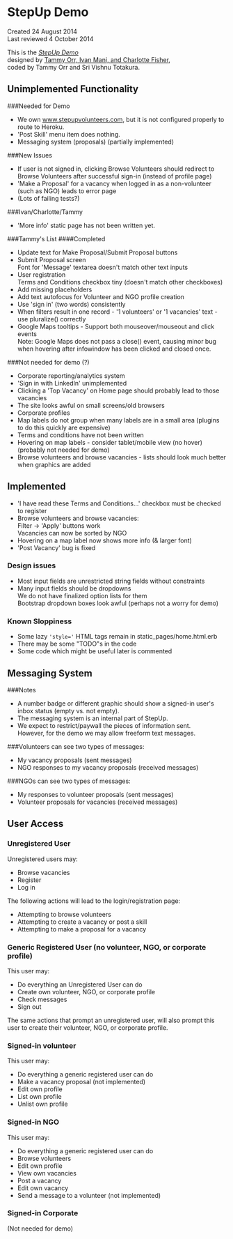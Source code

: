 # StepUp Demo
Created 24 August 2014  
Last reviewed 4 October 2014

This is the [*StepUp Demo*](https://stepup-demo.herokuapp.com)  
  designed by [Tammy Orr, Ivan Mani, and Charlotte Fisher](http://www.endsvchack.com/projects/stepup),  
  coded by Tammy Orr and Sri Vishnu Totakura.

## Unimplemented Functionality
###Needed for Demo
* We own www.stepupvolunteers.com, but it is not configured properly to route to Heroku. 
* 'Post Skill' menu item does nothing.  
* Messaging system (proposals) (partially implemented)  

###New Issues
* If user is not signed in, clicking Browse Volunteers should redirect to Browse Volunteers after successful sign-in (instead of profile page)
* 'Make a Proposal' for a vacancy when logged in as a non-volunteer (such as NGO) leads to error page
* (Lots of failing tests?)

###Ivan/Charlotte/Tammy
* 'More info' static page has not been written yet.  

###Tammy's List
####Completed
* Update text for Make Proposal/Submit Proposal buttons  
* Submit Proposal screen  
  Font for 'Message' textarea doesn't match other text inputs
* User registration  
  Terms and Conditions checkbox tiny (doesn't match other checkboxes)
* Add missing placeholders  
* Add text autofocus for Volunteer and NGO profile creation
* Use 'sign in' (two words) consistently
* When filters result in one record - '1 volunteers' or '1 vacancies' text - use pluralize() correctly
* Google Maps tooltips - Support both mouseover/mouseout and click events  
  Note: Google Maps does not pass a close() event, causing minor bug when hovering after infowindow has been clicked and closed once.

###Not needed for demo (?)
* Corporate reporting/analytics system
* 'Sign in with LinkedIn' unimplemented  
* Clicking a 'Top Vacancy' on Home page should probably lead to those vacancies  
* The site looks awful on small screens/old browsers  
* Corporate profiles  
* Map labels do not group when many labels are in a small area (plugins to do this quickly are expensive)  
* Terms and conditions have not been written
* Hovering on map labels - consider tablet/mobile view (no hover) (probably not needed for demo)  
* Browse volunteers and browse vacancies - lists should look much better when graphics are added  

## Implemented
* 'I have read these Terms and Conditions...' checkbox must be checked to register  
* Browse volunteers and browse vacancies:  
  Filter -> 'Apply' buttons work  
  Vacancies can now be sorted by NGO  
* Hovering on a map label now shows more info (& larger font)  
* 'Post Vacancy' bug is fixed  

### Design issues
* Most input fields are unrestricted string fields without constraints
* Many input fields should be dropdowns  
  We do not have finalized option lists for them  
  Bootstrap dropdown boxes look awful (perhaps not a worry for demo)

### Known Sloppiness  
* Some lazy `'style='` HTML tags remain in static_pages/home.html.erb  
* There may be some "TODO"s in the code  
* Some code which might be useful later is commented  

## Messaging System
###Notes  

* A number badge or different graphic should show a signed-in user's inbox status (empty vs. not empty).  
* The messaging system is an internal part of StepUp.
* We expect to restrict/paywall the pieces of information sent.  
  However, for the demo we may allow freeform text messages.  

###Volunteers can see two types of messages:  

* My vacancy proposals (sent messages)  
* NGO responses to my vacancy proposals (received messages)  

###NGOs can see two types of messages:  

* My responses to volunteer proposals (sent messages)  
* Volunteer proposals for vacancies (received messages)  

## User Access

### Unregistered User
Unregistered users may:  

* Browse vacancies  
* Register  
* Log in  

The following actions will lead to the login/registration page:  

* Attempting to browse volunteers  
* Attempting to create a vacancy or post a skill  
* Attempting to make a proposal for a vacancy

### Generic Registered User (no volunteer, NGO, or corporate profile)  
This user may:  

* Do everything an Unregistered User can do  
* Create own volunteer, NGO, or corporate profile  
* Check messages  
* Sign out  

The same actions that prompt an unregistered user, will also prompt this user to create their volunteer, NGO, or corporate profile.

### Signed-in volunteer
This user may:  

* Do everything a generic registered user can do
* Make a vacancy proposal (not implemented)  
* Edit own profile  
* List own profile  
* Unlist own profile  

### Signed-in NGO
This user may:  

* Do everything a generic registered user can do
* Browse volunteers  
* Edit own profile  
* View own vacancies  
* Post a vacancy  
* Edit own vacancy  
* Send a message to a volunteer (not implemented)  

### Signed-in Corporate
(Not needed for demo)
